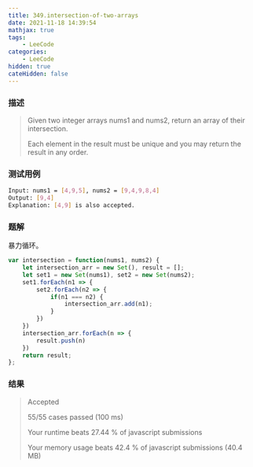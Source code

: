 ```yaml
---
title: 349.intersection-of-two-arrays
date: 2021-11-18 14:39:54
mathjax: true
tags:
    - LeeCode
categories: 
    - LeeCode
hidden: true
cateHidden: false
---
```


### 描述

> Given two integer arrays nums1 and nums2, return an array of their intersection.
> 
> Each element in the result must be unique and you may return the result in any order.

### 测试用例

```bash
Input: nums1 = [4,9,5], nums2 = [9,4,9,8,4]
Output: [9,4]
Explanation: [4,9] is also accepted.
```

### 题解

暴力循环。

```js
var intersection = function(nums1, nums2) {
    let intersection_arr = new Set(), result = [];
    let set1 = new Set(nums1), set2 = new Set(nums2);
    set1.forEach(n1 => {
        set2.forEach(n2 => {
            if(n1 === n2) {
                intersection_arr.add(n1);
            }
        })
    })
    intersection_arr.forEach(n => {
        result.push(n)
    })
    return result;
};
```

### 结果

> Accepted
> 
> 55/55 cases passed (100 ms)
> 
> Your runtime beats 27.44 % of javascript submissions
> 
> Your memory usage beats 42.4 % of javascript submissions (40.4 MB)